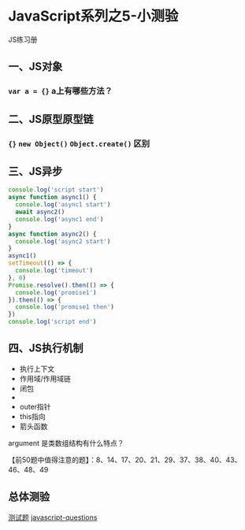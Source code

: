 # JavaScript系列之5-小测验

JS练习册
## 一、JS对象
### `var a = {}` a上有哪些方法？

## 二、JS原型原型链
### `{}` `new Object()` `Object.create()` 区别

## 三、JS异步

```js
console.log('script start')
async function async1() {
  console.log('async1 start')
  await async2()
  console.log('async1 end')
}
async function async2() {
  console.log('async2 start')
}
async1()
setTimeout(() => {
  console.log('timeout')
}, 0)
Promise.resolve().then(() => {
  console.log('promise1')
}).then(() => {
  console.log('promise1 then')
})
console.log('script end')
```

## 四、JS执行机制
- 执行上下文
- 作用域/作用域链
- 闭包
- 
- outer指针
- this指向
- 箭头函数


argument 是类数组结构有什么特点？


【前50题中值得注意的题】：8、14、17、20、21、29、37、38、40、43、46、48、49

## 总体测验

[测试题](https://juejin.cn/post/6844903782229213197)
[javascript-questions](https://github.com/lydiahallie/javascript-questions/blob/master/zh-CN/README-zh_CN.md)
